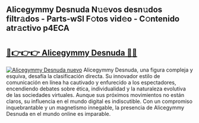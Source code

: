 ## Alicegymmy Desnuda N𝚞𝚎vos desn𝚞dos filtr𝚊dos - Parts-wSI F𝚘tos vid𝚎o - C𝚘ntenido atr𝚊ctivo p4ECA

# <h2><a href="http://mb2k5fb.tromn.icu/?c=Alicegymmy+Desnuda">🔗👉👉👉 Alicegymmy Desnuda 🔗🔗</a></h2>

[![Alicegymmy Desnuda nuevo](https://i.imgur.com/pEAQMta.gif)](http://mb2k5fb.tromn.icu/?c=Alicegymmy+Desnuda)
Alicegymmy Desnuda, una figura compleja y esquiva, desafía la clasificación directa. Su innovador estilo de comunicación en línea ha cautivado y enfurecido a los espectadores, encendiendo debates sobre ética, individualidad y la naturaleza evolutiva de las sociedades virtuales. Aunque sus próximos movimientos no están claros, su influencia en el mundo digital es indiscutible. Con un compromiso inquebrantable y un magnetismo innegable, la presencia de Alicegymmy Desnuda en el mundo online es imparable.
